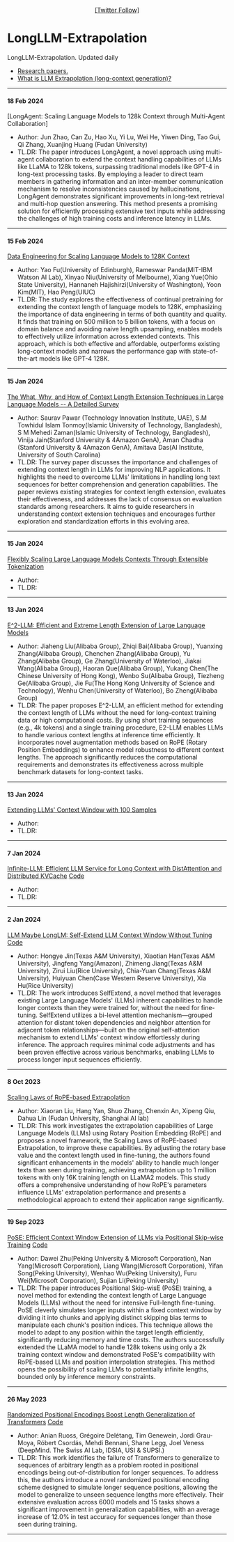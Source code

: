 <div align="center"> 

[[Twitter Follow]](https://twitter.com/ZhiyuanCS)

</div>  


# LongLLM-Extrapolation

LongLLM-Extrapolation. Updated daily
- [Research papers.](#papers)
- [What is LLM Extrapolation (long-context generation)?](https://chat.openai.com/share/7d0dce43-d1d1-4f09-92d7-7a7f6525161b)


---


<div id="papers"> </div>  

#### 18 Feb 2024 

[LongAgent: Scaling Language Models to 128k Context through Multi-Agent Collaboration]

- Author: Jun Zhao, Can Zu, Hao Xu, Yi Lu, Wei He, Yiwen Ding, Tao Gui, Qi Zhang, Xuanjing Huang (Fudan University)
- TL.DR: The paper introduces LongAgent, a novel approach using multi-agent collaboration to extend the context handling capabilities of LLMs like LLaMA to 128k tokens, surpassing traditional models like GPT-4 in long-text processing tasks. By employing a leader to direct team members in gathering information and an inter-member communication mechanism to resolve inconsistencies caused by hallucinations, LongAgent demonstrates significant improvements in long-text retrieval and multi-hop question answering. This method presents a promising solution for efficiently processing extensive text inputs while addressing the challenges of high training costs and inference latency in LLMs.
---

#### 15 Feb 2024

[Data Engineering for Scaling Language Models to 128K Context](https://arxiv.org/abs/2402.10171)

- Author: Yao Fu(University of Edinburgh), Rameswar Panda(MIT-IBM Watson AI Lab), Xinyao Niu(University of Melbourne), Xiang Yue(Ohio State University), Hannaneh Hajishirzi(University of Washington), Yoon Kim(MIT), Hao Peng(UIUC)
- TL.DR: The study explores the effectiveness of continual pretraining for extending the context length of language models to 128K, emphasizing the importance of data engineering in terms of both quantity and quality. It finds that training on 500 million to 5 billion tokens, with a focus on domain balance and avoiding naive length upsampling, enables models to effectively utilize information across extended contexts. This approach, which is both effective and affordable, outperforms existing long-context models and narrows the performance gap with state-of-the-art models like GPT-4 128K.
---

#### 15 Jan 2024

[The What, Why, and How of Context Length Extension Techniques in Large Language Models -- A Detailed Survey](https://arxiv.org/abs/2401.07872)

- Author: Saurav Pawar (Technology Innovation Institute, UAE), S.M Towhidul Islam Tonmoy(Islamic University of Technology, Bangladesh), S M Mehedi Zaman(Islamic University of Technology, Bangladesh), Vinija Jain(Stanford University & 4Amazon GenA), Aman Chadha (Stanford University & 4Amazon GenA), Amitava Das(AI Institute, University of South Carolina)
- TL.DR: The survey paper discusses the importance and challenges of extending context length in LLMs for improving NLP applications. It highlights the need to overcome LLMs' limitations in handling long text sequences for better comprehension and generation capabilities. The paper reviews existing strategies for context length extension, evaluates their effectiveness, and addresses the lack of consensus on evaluation standards among researchers. It aims to guide researchers in understanding context extension techniques and encourages further exploration and standardization efforts in this evolving area.
---

#### 15 Jan 2024

[Flexibly Scaling Large Language Models Contexts Through Extensible Tokenization](https://arxiv.org/abs/2401.07793)

- Author: 
- TL.DR: 
---

#### 13 Jan 2024

[E^2-LLM: Efficient and Extreme Length Extension of Large Language Models](https://arxiv.org/abs/2401.06951)

- Author: Jiaheng Liu(Alibaba Group), Zhiqi Bai(Alibaba Group), Yuanxing Zhang(Alibaba Group), Chenchen Zhang(Alibaba Group), Yu Zhang(Alibaba Group), Ge Zhang(University of Waterloo), Jiakai Wang(Alibaba Group), Haoran Que(Alibaba Group), Yukang Chen(The Chinese University of Hong Kong), Wenbo Su(Alibaba Group), Tiezheng Ge(Alibaba Group), Jie Fu(The Hong Kong University of Science and Technology), Wenhu Chen(University of Waterloo), Bo Zheng(Alibaba Group)
- TL.DR: The paper proposes E^2-LLM, an efficient method for extending the context length of LLMs without the need for long-context training data or high computational costs. By using short training sequences (e.g., 4k tokens) and a single training procedure, E2-LLM enables LLMs to handle various context lengths at inference time efficiently. It incorporates novel augmentation methods based on RoPE (Rotary Position Embeddings) to enhance model robustness to different context lengths. The approach significantly reduces the computational requirements and demonstrates its effectiveness across multiple benchmark datasets for long-context tasks.
---

#### 13 Jan 2024

[Extending LLMs' Context Window with 100 Samples](https://arxiv.org/abs/2401.07004)

- Author: 
- TL.DR: 
---

#### 7 Jan 2024

[Infinite-LLM: Efficient LLM Service for Long Context with DistAttention and Distributed KVCache](https://arxiv.org/abs/2401.02669) [Code]()

- Author: 
- TL.DR: 
---


#### 2 Jan 2024

[LLM Maybe LongLM: Self-Extend LLM Context Window Without Tuning](https://arxiv.org/abs/2401.01325) [Code](https://github.com/datamllab/LongLM)
- Author: Hongye Jin(Texas A&M University), Xiaotian Han(Texas A&M University), Jingfeng Yang(Amazon), Zhimeng Jiang(Texas A&M University), Zirui Liu(Rice University), Chia-Yuan Chang(Texas A&M University), Huiyuan Chen(Case Western Reserve University), Xia Hu(Rice University)
- TL.DR: The work introduces SelfExtend, a novel method that leverages existing Large Language Models' (LLMs) inherent capabilities to handle longer contexts than they were trained for, without the need for fine-tuning. SelfExtend utilizes a bi-level attention mechanism—grouped attention for distant token dependencies and neighbor attention for adjacent token relationships—built on the original self-attention mechanism to extend LLMs' context window effortlessly during inference. The approach requires minimal code adjustments and has been proven effective across various benchmarks, enabling LLMs to process longer input sequences efficiently.
---

#### 8 Oct 2023

[Scaling Laws of RoPE-based Extrapolation
](https://arxiv.org/abs/2310.05209)
- Author: Xiaoran Liu, Hang Yan, Shuo Zhang, Chenxin An, Xipeng Qiu, Dahua Lin (Fudan University, Shanghai AI lab)
- TL.DR: This work investigates the extrapolation capabilities of Large Language Models (LLMs) using Rotary Position Embedding (RoPE) and proposes a novel framework, the Scaling Laws of RoPE-based Extrapolation, to improve these capabilities. By adjusting the rotary base value and the context length used in fine-tuning, the authors found significant enhancements in the models' ability to handle much longer texts than seen during training, achieving extrapolation up to 1 million tokens with only 16K training length on LLaMA2 models. This study offers a comprehensive understanding of how RoPE's parameters influence LLMs' extrapolation performance and presents a methodological approach to extend their application range significantly.
---


#### 19 Sep 2023

[PoSE: Efficient Context Window Extension of LLMs via Positional Skip-wise Training](https://arxiv.org/abs/2309.10400) [Code](https://github.com/google-deepmind/randomized_positional_encodings)
- Author: Dawei Zhu(Peking University & Microsoft Corporation), Nan Yang(Microsoft Corporation), Liang Wang(Microsoft Corporation), Yifan Song(Peking University), Wenhao Wu(Peking University), Furu Wei(Microsoft Corporation), Sujian Li(Peking University)
- TL.DR: The paper introduces Positional Skip-wisE (PoSE) training, a novel method for extending the context length of Large Language Models (LLMs) without the need for intensive Full-length fine-tuning. PoSE cleverly simulates longer inputs within a fixed context window by dividing it into chunks and applying distinct skipping bias terms to manipulate each chunk's position indices. This technique allows the model to adapt to any position within the target length efficiently, significantly reducing memory and time costs. The authors successfully extended the LLaMA model to handle 128k tokens using only a 2k training context window and demonstrated PoSE's compatibility with RoPE-based LLMs and position interpolation strategies. This method opens the possibility of scaling LLMs to potentially infinite lengths, bounded only by inference memory constraints.
---




#### 26 May 2023

[Randomized Positional Encodings Boost Length Generalization of Transformers](https://arxiv.org/abs/2305.16843) [Code](https://github.com/google-deepmind/randomized_positional_encodings)
- Author: Anian Ruoss, Grégoire Delétang, Tim Genewein, Jordi Grau-Moya, Róbert Csordás, Mehdi Bennani, Shane Legg, Joel Veness (DeepMind. The Swiss AI Lab, IDSIA, USI & SUPSI.)
- TL.DR: This work identifies the failure of Transformers to generalize to sequences of arbitrary length as a problem rooted in positional encodings being out-of-distribution for longer sequences. To address this, the authors introduce a novel randomized positional encoding scheme designed to simulate longer sequence positions, allowing the model to generalize to unseen sequence lengths more effectively. Their extensive evaluation across 6000 models and 15 tasks shows a significant improvement in generalization capabilities, with an average increase of 12.0% in test accuracy for sequences longer than those seen during training.
---

